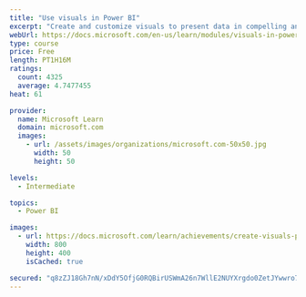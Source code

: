 ```yaml
---
title: "Use visuals in Power BI"
excerpt: "Create and customize visuals to present data in compelling and insightful ways."
webUrl: https://docs.microsoft.com/en-us/learn/modules/visuals-in-power-bi/
type: course
price: Free
length: PT1H16M
ratings:
  count: 4325
  average: 4.7477455
heat: 61

provider:
  name: Microsoft Learn
  domain: microsoft.com
  images:
    - url: /assets/images/organizations/microsoft.com-50x50.jpg
      width: 50
      height: 50

levels:
  - Intermediate

topics:
  - Power BI

images:
  - url: https://docs.microsoft.com/learn/achievements/create-visuals-power-bi-desktop-social.png
    width: 800
    height: 400
    isCached: true

secured: "q8zZJ18Gh7nN/xDdY5OfjG0RQBirUSWmA26n7WllE2NUYXrgdo0ZetJYwwro7cULRtfhlwztc8oQjIGHiC6ABvjF5fDaDX2Bg6VWH3zL5fMyNezbpKFkwnl+FkHDzj5OK/rwwMbb8UMXwOO7/L41wXGIKvVuw9/HJyp+hLzlrkeI/YJHkkfaJIkF6PnuXVZPnckXfBybH5Yr4MSsr9wWcYMRCLK4YUhP0JgZm3YPLtkvjXvd5dE+h09d5x8bD9XZFuOSQiyxgT2Pm2BZNwgEU1r7TppSRYNatb0BdxDX1KwDmG0lLPkZWSqvDY90C4X9Z8spsxtDklwvGgHk6ckgigR+NlQr58dBbHgDu6ZpHlynPqKZvg0ktjvPIdmyaVSadigwkaFV/z2Nez3bOyFj3JIzpxI9KyBFgbVCA46FWz8=;b8P6VLehf7iNPuYtDCvxfg=="
---
```


